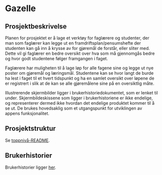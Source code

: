 # Gazelle

## Prosjektbeskrivelse

Planen for prosjektet er å lage et verktøy for faglærere og studenter, der man som
faglærer kan legge ut en framdriftsplan/pensumshefte der studenten kan gå inn å
krysse av for gjøremål de forstår, eller sliter med. Dette vil gi faglærer en
bedre oversikt over hva som må gjennomgås bedre og hvor godt studentene følger
framgangen i faget. 

Faglærere har muligheten til å lage løp for alle fagene sine og legge ut nye poster
om gjøremål og læringsmål. Studentene kan se
hvor langt de burde ha lest i faget til et hvert tidspunkt og ha en samlet oversikt
over løpene de er registrert i slik at de kan se alle gjøremålene sine på en 
oversiktlig måte.

Illustrerende skjermbilder ligger i brukerhistoriedokumentet, som er lenket til under.
Skjermbildeskissene som ligger i brukerhistoriene er ikke endelige, og representerer dermed ikke
hvordan det endelige produktet kommer til å se ut. De brukes hovedsaklig som et
 utgangspunkt for utviklingen av appens funksjonalitet.

## Prosjektstruktur

Se [toppnivå-README](../README.md).

## Brukerhistorier

Brukerhistorier ligger [her](/brukerhistorier/brukerhistorier.md).


